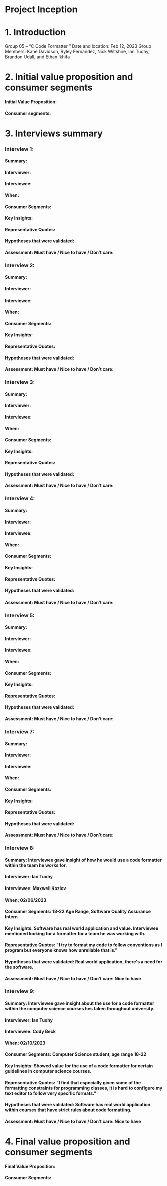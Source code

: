 # Project Inception

# 1. Introduction 

Group 05 – “C Code Formatter ”
Date and location: Feb 12, 2023
Group Members: Kane Davidson, Ryley Fernandez, Nick Wiltshire, Ian Tuohy, Brandon Udall, and Ethan Ikhifa 

# 2. Initial value proposition and consumer segments

#### Initial Value Proposition: 

#### Consumer segments: 

# 3. Interviews summary

### Interview 1: 

#### Summary: 

#### Interviewer: 
#### Interviewee: 
#### When: 
#### Consumer Segments:

#### Key Insights: 

#### Representative Quotes: 

#### Hypotheses that were validated: 

#### Assessment: Must have / Nice to have / Don’t care: 


### Interview 2:

#### Summary: 

#### Interviewer: 
#### Interviewee: 
#### When: 
#### Consumer Segments:

#### Key Insights: 

#### Representative Quotes: 

#### Hypotheses that were validated: 

#### Assessment: Must have / Nice to have / Don’t care: 

### Interview 3:

#### Summary: 

#### Interviewer: 
#### Interviewee: 
#### When: 
#### Consumer Segments:

#### Key Insights: 

#### Representative Quotes: 

#### Hypotheses that were validated: 

#### Assessment: Must have / Nice to have / Don’t care: 

### Interview 4:

#### Summary: 

#### Interviewer: 
#### Interviewee: 
#### When: 
#### Consumer Segments:

#### Key Insights: 

#### Representative Quotes: 

#### Hypotheses that were validated: 

#### Assessment: Must have / Nice to have / Don’t care: 

### Interview 5:

#### Summary: 

#### Interviewer: 
#### Interviewee: 
#### When: 
#### Consumer Segments:

#### Key Insights: 

#### Representative Quotes: 

#### Hypotheses that were validated: 

#### Assessment: Must have / Nice to have / Don’t care: 

### Interview 7:

#### Summary: 

#### Interviewer: 
#### Interviewee: 
#### When: 
#### Consumer Segments:

#### Key Insights: 

#### Representative Quotes: 

#### Hypotheses that were validated: 

#### Assessment: Must have / Nice to have / Don’t care: 

### Interview 8:

#### Summary: Interviewee gave insight of how he would use a code formatter within the team he works for.

#### Interviewer: Ian Tuohy
#### Interviewee: Maxwell Kozlov
#### When: 02/06/2023
#### Consumer Segments: 18-22 Age Range, Software Quality Assurance Intern

#### Key Insights: Software has real world application and value. Interviewee mentioned looking for a formatter for a team he was working with.

#### Representative Quotes: "I try to format my code to follow conventions as I program but everyone knows how unreliable that is."

#### Hypotheses that were validated: Real world application, there's a need for the software.

#### Assessment: Must have / Nice to have / Don’t care: Nice to have

### Interview 9:

#### Summary: Interviewee gave insight about the use for a code formatter within the computer science courses hes taken throughout university.

#### Interviewer: Ian Tuohy
#### Interviewee: Cody Beck
#### When: 02/10/2023
#### Consumer Segments: Computer Science student, age range 18-22

#### Key Insights: Showed value for the use of a code formatter for certain guidelines in computer science courses.

#### Representative Quotes: "I find that especially given some of the formatting constraints for programming classes, it is hard to configure my text editor to follow very specific formats."

#### Hypotheses that were validated: Software has real world application within courses that have strict rules about code formatting.

#### Assessment: Must have / Nice to have / Don’t care: Nice to have

# 4. Final value proposition and consumer segments

#### Final Value Proposition: 

#### Consumer Segments: 
